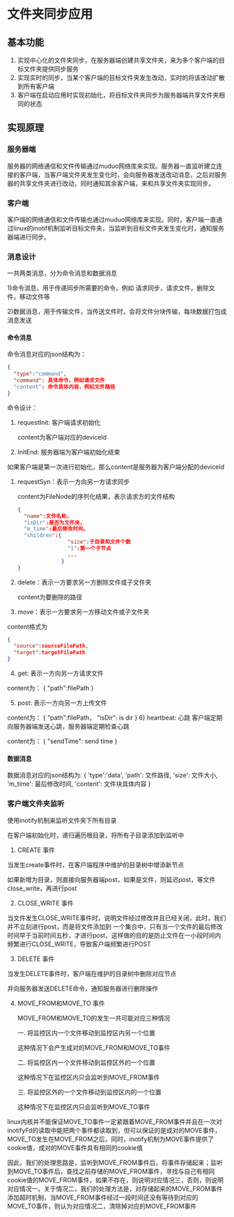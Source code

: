 # 文件夹同步应用

## 基本功能

1) 实现中心化的文件夹同步，在服务器端创建共享文件夹，来为多个客户端的目标文件夹提供同步服务
2) 实现实时的同步，当某个客户端的目标文件夹发生改动，实时的将该改动扩散到所有客户端
3) 客户端在启动应用时实现初始化，将目标文件夹同步为服务器端共享文件夹相同的状态

## 实现原理

### 服务器端
服务器的网络通信和文件传输通过muduo网络库来实现。服务器一直监听建立连接的客户端，当客户端文件夹发生变化时，会向服务器发送改动消息，之后对服务器的共享文件夹进行改动，同时通知其余客户端，来和共享文件夹实现同步。

### 客户端
客户端的网络通信和文件传输也通过muduo网络库来实现。同时，客户端一直通过linux的inotif机制监听目标文件夹，当监听到目标文件夹发生变化时，通知服务器端进行同步。

### 消息设计

一共两类消息，分为命令消息和数据消息

1)命令消息，用于传递同步所需要的命令，例如 请求同步，请求文件，删除文件，移动文件等

2)数据消息，用于传输文件，当传送文件时，会将文件分块传输，每块数据打包成消息发送

#### 命令消息

命令消息对应的json结构为：

```json
{
  "type":"command",
  "command": 具体命令，例如请求文件
  "content": 命令具体内容，例如文件路径
}
```


命令设计：
1) requestInit: 客户端请求初始化

    content为客户端对应的deviceId

2) InitEnd: 服务器端为客户端初始化结束

  如果客户端是第一次进行初始化，那么content是服务器为客户端分配的deviceId

1) requestSyn：表示一方向另一方请求同步
    
    content为FileNode的序列化结果，表示请求方的文件结构

    ```json
    {
      "name":文件名称，
      "isDir":是否为文件夹，
      "m_time":最后修改时间，
      "children":{
                    "size":子目录和文件个数
                    "1":第一个子节点
                    ...
                  }
    }
    ```
2) delete：表示一方要求另一方删除文件或子文件夹
    
    content为要删除的路径
    
3) move：表示一方要求另一方移动文件或子文件夹

  content格式为
  ```json
  {
    "source":sourceFilePath,
    "target":targetFilePath
  }
  ```

4) get: 表示一方向另一方请求文件
  
  content为：
  {
    "path":filePath
  }

5) post: 表示一方向另一方上传文件

  content为：
  {
    "path":filePath，
    "isDir": is dir
  }
6) heartbeat: 心跳 客户端定期向服务器端发送心跳，服务器端定期检查心跳

  content为：
  {
    "sendTime": send time
  }



#### 数据消息

数据消息对应的json结构为:
{
  'type':'data',
  'path': 文件路径,
  'size': 文件大小,
  'm_time': 最后修改时间,
  'content': 文件块具体内容
}

### 客户端文件夹监听

使用inotify机制来监听文件夹下所有目录

在客户端初始化时，递归遍历根目录，将所有子目录添加到监听中

1) CREATE 事件

  当发生create事件时，在客户端程序中维护的目录树中增添新节点

  如果新增为目录，则直接向服务器端post，如果是文件，则延迟post，等文件close_write，再进行post

2) CLOSE_WRITE 事件

  当文件发生CLOSE_WRITE事件时，说明文件经过修改并且已经关闭，此时，我们并不立刻进行post，而是将文件添加到
  一个集合中，只有当一个文件的最后修改时间早于当前时间五秒，才进行post，这样做的目的是防止文件在一小段时间内
  频繁进行CLOSE_WRITE，导致客户端频繁进行POST

3) DELETE 事件

  当发生DELETE事件时，客户端在维护的目录树中删除对应节点

  并向服务器发送DELETE命令，通知服务器进行删除操作

4) MOVE_FROM和MOVE_TO 事件

   MOVE_FROM和MOVE_TO的发生一共可能对应三种情况

    一. 将监控区内一个文件移动到监控区内另一个位置
  
    这种情况下会产生成对的MOVE_FROM和MOVE_TO事件

    二. 将监控区内一个文件移动到监控区外的一个位置

    这种情况下在监控区内只会监听到MOVE_FROM事件

    三. 将监控区外的一个文件移动到监控区内的一个位置

    这种情况下在监控区内只会监听到MOVE_TO事件

  linux内核并不能保证MOVE_TO事件一定紧跟着MOVE_FROM事件并且在一次对inotifyFd的读取中能把两个事件都读取到，但可以保证的是成对的MOVE事件，MOVE_TO发生在MOVE_FROM之后，同时，inotify机制为MOVE事件提供了cookie值，成对的MOVE事件具有相同的cookie值

  因此，我们的处理思路是，监听到MOVE_FROM事件后，将事件存储起来；监听到MOVE_TO事件后，查找之前存储的MOVE_FROM事件，寻找与自己有相同cookie值的MOVE_FROM事件，如果不存在，则说明对应情况三，否则，则说明对应情况一。关于情况二，我们的处理方法是，对存储起来的MOVE_FROM事件添加超时机制，当MOVE_FROM事件经过一段时间还没有等待到对应的MOVE_TO事件，则认为对应情况二，清除掉对应的MOVE_FROM事件

